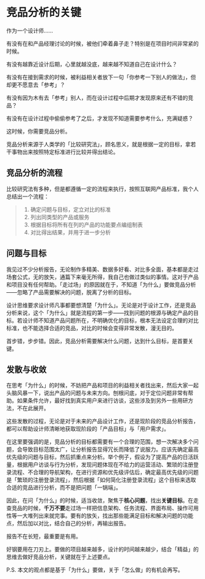 # 竞品分析的关键

作为一个设计师……

有没有在和产品经理讨论的时候，被他们牵着鼻子走？特别是在项目时间非常紧的时候。

有没有越靠近设计后期，心里就越没底，越来越不知道自己在设计什么？

有没有在接到需求的时候，被利益相关者放下一句「你参考一下别人的做法」，但却更不愿意去「参考」？

有没有因为木有去「参考」别人，而在设计过程中后期才发现原来还有不错的竞品？

有没有在设计过程中偷偷参考了之后，才发现不知道需要参考什么，充满疑惑？

这时候，你需要竞品分析。

竞品分析来源于人类学的「比较研究法」，顾名思义，就是根据一定的目标，拿若干事物出来按照特定标准进行比较并得出结论。

## 竞品分析的流程

比较研究法有多种，但是都遵循一定的流程来执行，按照互联网产品标准，我个人总结出一个流程：

> 1. 确定问题与目标，定立对比的标准
> 2. 列出同类型的产品或服务
> 3. 根据目标将所有在列的产品的功能要点编组制表
> 4. 对比得出结果，并用于进一步分析

## 问题与目标

我见过不少分析报告，无论制作多精美、数据多好看、对比多全面，基本都是走过场套公式，无的放矢，通篇下来毫无所得，我自己也做过类似的事情。这对于产品和项目没有任何帮助。「走过场」的原因就在于，不知道「为什么」要做竞品分析——忽略了产品需要解决的问题，脱离了分析的目标。

设计思维要求设计师凡事都要想清楚「为什么」。无论是对于设计工作，还是竞品分析来说，这个「为什么」就是流程的第一步——找到问题的根源与确定产品的目标。若设计师不知道产品问题所在，不明确优化的目标，根本无法设定合理的对比标准，也不能选择合适的竞品，对比的时候会变得非常发散，漫无目的。

首步错，步步错。因此，竞品分析需要解决什么问题，达到什么目标，是首要关键。


## 发散与收敛

在思考「为什么」的时候，不妨把产品和项目的利益相关者找出来，然后大家一起头脑风暴一下，说出产品的问题与未来方向。刨根问底，对于定位问题非常有帮助。如果条件允许，最好找到真实用户来进行访谈，这些涉及到另外一些用研方法，不在此展开。

这些发散的过程，无论是对于未来的产品设计工作，还是现阶段的竞品分析报告，都可以帮助设计师清晰地获取现阶段的「产品目标」与「用户需求」。

在这里要强调的是，竞品分析的目标都需要有一个合理的范围，想一次解决多个问题，会导致目标范围太广，让分析报告显得冗长而降低了说服力。应该先确定最高优先级的问题与目标，然后抓重点来分析。举个例子，假设为了提高产品的日活跃量，根据用户访谈与行为分析，发现问题体现在不给力的运营活动、繁琐的注册登录流程、不合理的导航架构，在进行资源和优先级评估后，确定最高优先级的问题是「繁琐的注册登录流程」，然后根据「如何简化注册登录流程」这个目标来选取合适的竞品进行分析，而不是把问题「一锅端」。

因此，在问「为什么」的时候，适当收敛，聚焦于**核心问题**，找出**关键目标**。在走查竞品的时候，**千万不要**走过场一样把信息架构、任务流程、界面布局、操作可用性等一大堆列出来就完事。要有的放矢，找出那些能满足目标和解决问题的功能点，然后加以对比，结合自己的分析，再输出报告。

报告不在长短，最重要是有用。

好钢要用在刀刃上。要做的项目越来越多，设计的时间越来越少，结合「精益」的思维去做好竞品分析，关键就在于上述要点。


P.S. 本文的观点都是基于「为什么」要做，关于「怎么做」的有机会再写。





